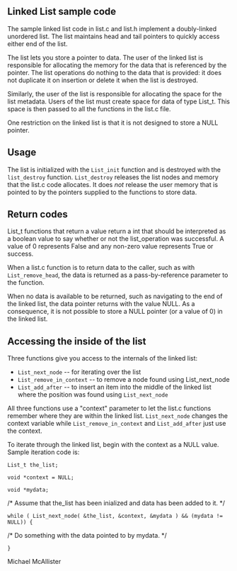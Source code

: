 Linked List sample code
-----------------------

The sample linked list code in list.c and list.h implement a
doubly-linked unordered list.  The list maintains head and tail
pointers to quickly access either end of the list.

The list lets you store a pointer to data.  The user of the linked
list is responsible for allocating the memory for the data that is
referenced by the pointer.  The list operations do nothing to the
data that is provided:  it does not duplicate it on insertion or
delete it when the list is destroyed.

Similarly, the user of the list is responsible for allocating the
space for the list metadata.  Users of the list must create space
for data of type List_t.  This space is then passed to all the
functions in the list.c file.

One restriction on the linked list is that it is not designed to
store a NULL pointer.

Usage
-----

The list is initialized with the `List_init` function and is destroyed
with the `list_destroy` function.  `List_destroy` releases the list
nodes and memory that the list.c code allocates.  It does _not_
release the user memory that is pointed to by the pointers supplied
to the functions to store data.

Return codes
------------
List_t functions that return a value return a int that should be
interpreted as a boolean value to say whether or not the list_operation
was successful.  A value of 0 represents False and any non-zero
value represents True or success.

When a list.c function is to return data to the caller, such as
with `List_remove_head`, the data is returned as a pass-by-reference
parameter to the function.

When no data is available to be returned, such as navigating to the
end of the linked list, the data pointer returns with the value
NULL.  As a consequence, it is not possible to store a NULL pointer
(or a value of 0) in the linked list.

Accessing the inside of the list
--------------------------------

Three functions give you access to the internals of the linked list:
- `List_next_node` -- for iterating over the list
- `List_remove_in_context` -- to remove a node found using List_next_node
- `List_add_after` -- to insert an item into the middle of the linked list 
  where the position was found using `List_next_node`

All three functions use a "context" parameter to let the list.c
functions remember where they are within the linked list.  `List_next_node`
changes the context variable while `List_remove_in_context` and
`List_add_after` just use the context.

To iterate through the linked list, begin with the context as a
NULL value.  Sample iteration code is:

`List_t the_list;`

`void *context = NULL;`

`void *mydata;`

/* Assume that the_list has been inialized and data has been added to it. */

`while ( List_next_node( &the_list, &context, &mydata ) && (mydata != NULL)) {`

  /* Do something with the data pointed to by mydata. */

`}`

Michael McAllister
